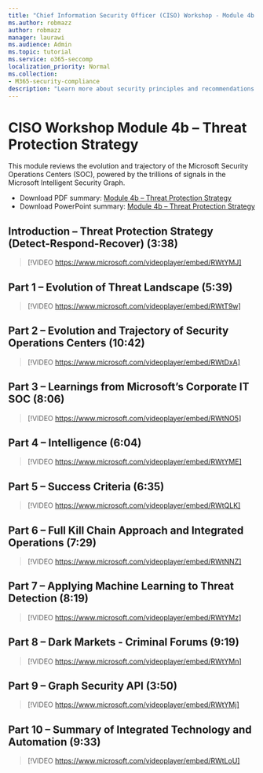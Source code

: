 ```yaml
---
title: "Chief Information Security Officer (CISO) Workshop - Module 4b – Threat Protection Strategy"
ms.author: robmazz
author: robmazz
manager: laurawi
ms.audience: Admin
ms.topic: tutorial
ms.service: o365-seccomp
localization_priority: Normal
ms.collection:
- M365-security-compliance
description: "Learn more about security principles and recommendations for modernizing security in your organization."
---
```


# CISO Workshop Module 4b – Threat Protection Strategy 

This module reviews the evolution and trajectory of the Microsoft Security Operations Centers (SOC), powered by the trillions of signals in the Microsoft Intelligent Security Graph.

- Download PDF summary: [Module 4b – Threat Protection Strategy](media/ciso-workshop-4b-threat-protection-strategy.pdf)
- Download PowerPoint summary: [Module 4b – Threat Protection Strategy](https://docs.microsoft.com/office365/securitycompliance/media/ciso-workshop-4b-threat-protection-strategy.pptx)

## Introduction – Threat Protection Strategy (Detect-Respond-Recover) (3:38)

> [!VIDEO https://www.microsoft.com/videoplayer/embed/RWtYMJ]

## Part 1 – Evolution of Threat Landscape (5:39)

> [!VIDEO https://www.microsoft.com/videoplayer/embed/RWtT9w]

## Part 2 – Evolution and Trajectory of Security Operations Centers (10:42)

> [!VIDEO https://www.microsoft.com/videoplayer/embed/RWtDxA]

## Part 3 – Learnings from Microsoft’s Corporate IT SOC (8:06)

> [!VIDEO https://www.microsoft.com/videoplayer/embed/RWtNO5]

## Part 4 – Intelligence (6:04)

> [!VIDEO https://www.microsoft.com/videoplayer/embed/RWtYME]

## Part 5 – Success Criteria (6:35)

> [!VIDEO https://www.microsoft.com/videoplayer/embed/RWtQLK]

## Part 6 – Full Kill Chain Approach and Integrated Operations (7:29)

> [!VIDEO https://www.microsoft.com/videoplayer/embed/RWtNNZ]

## Part 7 – Applying Machine Learning to Threat Detection (8:19)

> [!VIDEO https://www.microsoft.com/videoplayer/embed/RWtYMz]

## Part 8 – Dark Markets - Criminal Forums (9:19)

> [!VIDEO https://www.microsoft.com/videoplayer/embed/RWtYMn]

## Part 9 – Graph Security API (3:50)

> [!VIDEO https://www.microsoft.com/videoplayer/embed/RWtYMj]

## Part 10 – Summary of Integrated Technology and Automation (9:33)

> [!VIDEO https://www.microsoft.com/videoplayer/embed/RWtLoU]